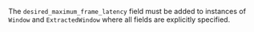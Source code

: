 The `desired_maximum_frame_latency` field must be added to instances of `Window` and `ExtractedWindow` where all fields are explicitly specified.
